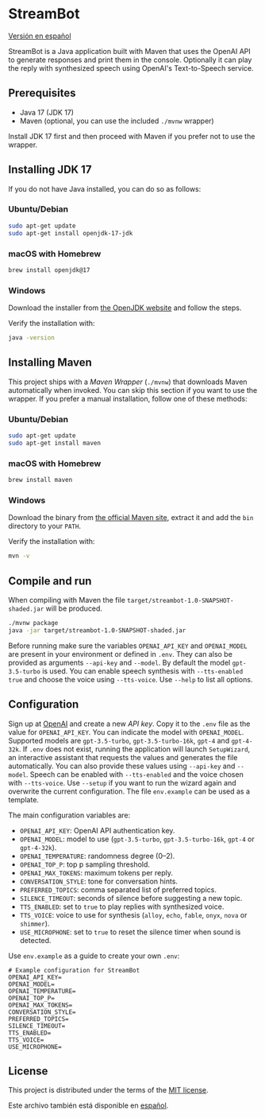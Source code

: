 # StreamBot

[Versión en español](README.md)

StreamBot is a Java application built with Maven that uses the OpenAI API to generate responses and print them in the console. Optionally it can play the reply with synthesized speech using OpenAI's Text-to-Speech service.

## Prerequisites

- Java 17 (JDK 17)
- Maven (optional, you can use the included `./mvnw` wrapper)

Install JDK 17 first and then proceed with Maven if you prefer not to use the wrapper.

## Installing JDK 17

If you do not have Java installed, you can do so as follows:

### Ubuntu/Debian
```bash
sudo apt-get update
sudo apt-get install openjdk-17-jdk
```

### macOS with Homebrew
```bash
brew install openjdk@17
```

### Windows
Download the installer from [the OpenJDK website](https://adoptium.net) and follow the steps.

Verify the installation with:
```bash
java -version
```

## Installing Maven

This project ships with a *Maven Wrapper* (`./mvnw`) that downloads Maven automatically when invoked. You can skip this section if you want to use the wrapper. If you prefer a manual installation, follow one of these methods:

### Ubuntu/Debian
```bash
sudo apt-get update
sudo apt-get install maven
```

### macOS with Homebrew
```bash
brew install maven
```

### Windows
Download the binary from [the official Maven site](https://maven.apache.org/download.cgi), extract it and add the `bin` directory to your `PATH`.

Verify the installation with:
```bash
mvn -v
```

## Compile and run
When compiling with Maven the file `target/streambot-1.0-SNAPSHOT-shaded.jar` will be produced.
```bash
./mvnw package
java -jar target/streambot-1.0-SNAPSHOT-shaded.jar
```
Before running make sure the variables `OPENAI_API_KEY` and `OPENAI_MODEL` are present in your environment or defined in `.env`. They can also be provided as arguments `--api-key` and `--model`. By default the model `gpt-3.5-turbo` is used. You can enable speech synthesis with `--tts-enabled true` and choose the voice using `--tts-voice`. Use `--help` to list all options.

## Configuration
Sign up at [OpenAI](https://platform.openai.com/) and create a new *API key*. Copy it to the `.env` file as the value for `OPENAI_API_KEY`. You can indicate the model with `OPENAI_MODEL`. Supported models are `gpt-3.5-turbo`, `gpt-3.5-turbo-16k`, `gpt-4` and `gpt-4-32k`. If `.env` does not exist, running the application will launch `SetupWizard`, an interactive assistant that requests the values and generates the file automatically. You can also provide these values using `--api-key` and `--model`. Speech can be enabled with `--tts-enabled` and the voice chosen with `--tts-voice`. Use `--setup` if you want to run the wizard again and overwrite the current configuration. The file `env.example` can be used as a template.

The main configuration variables are:

- `OPENAI_API_KEY`: OpenAI API authentication key.
- `OPENAI_MODEL`: model to use (`gpt-3.5-turbo`, `gpt-3.5-turbo-16k`, `gpt-4` or `gpt-4-32k`).
- `OPENAI_TEMPERATURE`: randomness degree (0–2).
- `OPENAI_TOP_P`: top p sampling threshold.
- `OPENAI_MAX_TOKENS`: maximum tokens per reply.
- `CONVERSATION_STYLE`: tone for conversation hints.
- `PREFERRED_TOPICS`: comma separated list of preferred topics.
- `SILENCE_TIMEOUT`: seconds of silence before suggesting a new topic.
- `TTS_ENABLED`: set to `true` to play replies with synthesized voice.
- `TTS_VOICE`: voice to use for synthesis (`alloy`, `echo`, `fable`, `onyx`, `nova` or `shimmer`).
- `USE_MICROPHONE`: set to `true` to reset the silence timer when sound is detected.

Use `env.example` as a guide to create your own `.env`:
```text
# Example configuration for StreamBot
OPENAI_API_KEY=
OPENAI_MODEL=
OPENAI_TEMPERATURE=
OPENAI_TOP_P=
OPENAI_MAX_TOKENS=
CONVERSATION_STYLE=
PREFERRED_TOPICS=
SILENCE_TIMEOUT=
TTS_ENABLED=
TTS_VOICE=
USE_MICROPHONE=
```

## License
This project is distributed under the terms of the [MIT license](LICENSE).

Este archivo también está disponible en [español](README.md).
